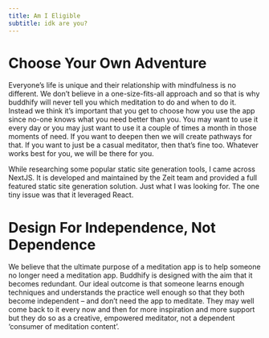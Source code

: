 ```yaml
---
title: Am I Eligible
subtitle: idk are you?
---
```


# Choose Your Own Adventure

Everyone’s life is unique and their relationship with mindfulness is no different. We don’t believe in a one-size-fits-all approach and so that is why buddhify will never tell you which meditation to do and when to do it. Instead we think it’s important that you get to choose how you use the app since no-one knows what you need better than you. You may want to use it every day or you may just want to use it a couple of times a month in those moments of need. If you want to deepen then we will create pathways for that. If you want to just be a casual meditator, then that’s fine too. Whatever works best for you, we will be there for you.

While researching some popular static site generation tools, I came across NextJS. It is developed and maintained by the Zeit team and provided a full featured static site generation solution. Just what I was looking for. The one tiny issue was that it leveraged React.

# Design For Independence, Not Dependence

We believe that the ultimate purpose of a meditation app is to help someone no longer need a meditation app. Buddhify is designed with the aim that it becomes redundant. Our ideal outcome is that someone learns enough techniques and understands the practice well enough so that they both become independent – and don’t need the app to meditate. They may well come back to it every now and then for more inspiration and more support but they do so as a creative, empowered meditator, not a dependent ‘consumer of meditation content’.
